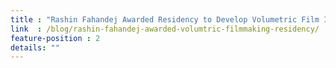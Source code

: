 ```yaml
---
title : "Rashin Fahandej Awarded Residency to Develop Volumetric Film Installation"
link  : /blog/rashin-fahandej-awarded-volumtric-filmmaking-residency/
feature-position : 2
details: ""
---
```

